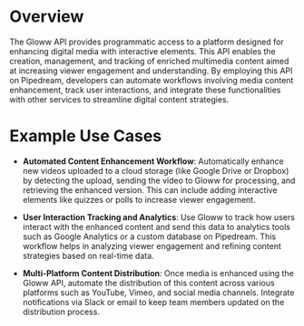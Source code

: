 # Overview

The Gloww API provides programmatic access to a platform designed for enhancing digital media with interactive elements. This API enables the creation, management, and tracking of enriched multimedia content aimed at increasing viewer engagement and understanding. By employing this API on Pipedream, developers can automate workflows involving media content enhancement, track user interactions, and integrate these functionalities with other services to streamline digital content strategies.

# Example Use Cases

- **Automated Content Enhancement Workflow**: Automatically enhance new videos uploaded to a cloud storage (like Google Drive or Dropbox) by detecting the upload, sending the video to Gloww for processing, and retrieving the enhanced version. This can include adding interactive elements like quizzes or polls to increase viewer engagement.

- **User Interaction Tracking and Analytics**: Use Gloww to track how users interact with the enhanced content and send this data to analytics tools such as Google Analytics or a custom database on Pipedream. This workflow helps in analyzing viewer engagement and refining content strategies based on real-time data.

- **Multi-Platform Content Distribution**: Once media is enhanced using the Gloww API, automate the distribution of this content across various platforms such as YouTube, Vimeo, and social media channels. Integrate notifications via Slack or email to keep team members updated on the distribution process.
